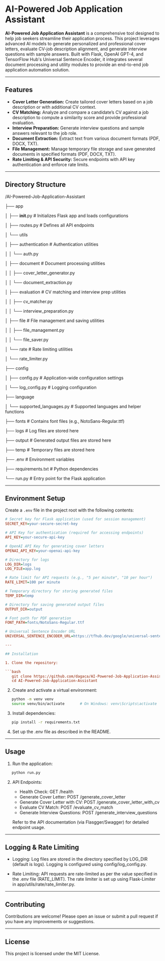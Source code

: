 # AI-Powered Job Application Assistant

**AI-Powered Job Application Assistant** is a comprehensive tool designed to help job 
seekers streamline their application process. This project leverages advanced AI models 
to generate personalized and professional cover letters, evaluate CV-job description 
alignment, and generate interview questions with sample answers. Built with Flask, 
OpenAI GPT-4, and TensorFlow Hub's Universal Sentence Encoder, it integrates several 
document processing and utility modules to provide an end-to-end job application 
automation solution.

---

## Features

- **Cover Letter Generation:** Create tailored cover letters based on a job 
  description or with additional CV context.
- **CV Matching:** Analyze and compare a candidate’s CV against a job 
  description to compute a similarity score and provide professional 
  evaluation.
- **Interview Preparation:** Generate interview questions and sample 
  answers relevant to the job role.
- **Document Extraction:** Extract text from various document formats 
  (PDF, DOCX, TXT).
- **File Management:** Manage temporary file storage and save generated 
  documents in specified formats (PDF, DOCX, TXT).
- **Rate Limiting & API Security:** Secure endpoints with API key 
  authentication and enforce rate limits.

---

## Directory Structure

/AI-Powered-Job-Application-Assistant

├── app

│   ├── __init__.py                # Initializes Flask app and loads configurations

│   ├── routes.py                  # Defines all API endpoints

│   └── utils

│       ├── authentication         # Authentication utilities

│       │     └── auth.py

│       ├── document               # Document processing utilities

│       │     ├── cover_letter_generator.py

│       │     └── document_extraction.py

│       ├── evaluation             # CV matching and interview prep utilities

│       │     ├── cv_matcher.py

│       │     └── interview_preparation.py

│       ├── file                   # File management and saving utilities

│       │     ├── file_management.py

│       │     └── file_saver.py

│       └── rate                   # Rate limiting utilities

│             └── rate_limiter.py

├── config

│   ├── config.py                  # Application-wide configuration settings

│   └── log_config.py              # Logging configuration

├── language

│   └── supported_languages.py     # Supported languages and helper functions

├── fonts                          # Contains font files (e.g., NotoSans-Regular.ttf)

├── logs                           # Log files are stored here

├── output                         # Generated output files are stored here

├── temp                           # Temporary files are stored here

├── .env                           # Environment variables

├── requirements.txt               # Python dependencies

└── run.py                         # Entry point for the Flask application

---

## Environment Setup

Create a `.env` file in the project root with the following contents:

```ini
# Secret key for Flask application (used for session management)
SECRET_KEY=your-secure-secret-key

# API Key for authentication (required for accessing endpoints)
API_KEY=your-secure-api-key

# OpenAI API Key for generating cover letters
OPENAI_API_KEY=your-openai-api-key

# Directory for logs
LOG_DIR=logs
LOG_FILE=app.log

# Rate limit for API requests (e.g., "5 per minute", "10 per hour")
RATE_LIMIT=100 per minute

# Temporary directory for storing generated files
TEMP_DIR=temp

# Directory for saving generated output files
OUTPUT_DIR=output

# Font path for PDF generation
FONT_PATH=fonts/NotoSans-Regular.ttf

# Universal Sentence Encoder URL
UNIVERSAL_SENTENCE_ENCODER_URL=https://tfhub.dev/google/universal-sentence-encoder/4

---

## Installation

1. Clone the repository:

```bash
   git clone https://github.com/dagaca/AI-Powered-Job-Application-Assistant.git
   cd AI-Powered-Job-Application-Assistant
```

2. Create and activate a virtual environment:

```bash
   python -m venv venv
   source venv/bin/activate       # On Windows: venv\Scripts\activate
```

3. Install dependencies:

```bash
   pip install -r requirements.txt
```

4. Set up the .env file as described in the README.

---

## Usage

1. Run the application:

```bash
   python run.py
```

2. API Endpoints:

   - Health Check: GET /health
   - Generate Cover Letter: POST /generate_cover_letter
   - Generate Cover Letter with CV: POST /generate_cover_letter_with_cv
   - Evaluate CV Match: POST /evaluate_cv_match
   - Generate Interview Questions: POST /generate_interview_questions

   Refer to the API documentation (via Flasgger/Swagger) for detailed endpoint usage.

---

## Logging & Rate Limiting

- Logging:
  Log files are stored in the directory specified by LOG_DIR (default is logs).
  Logging is configured using config/log_config.py.

- Rate Limiting:
  API requests are rate-limited as per the value specified in the .env file 
  (RATE_LIMIT). The rate limiter is set up using Flask-Limiter in 
  app/utils/rate/rate_limiter.py.

---

## Contributing

Contributions are welcome! Please open an issue or submit a pull request if you
have any improvements or suggestions.

---

## License

This project is licensed under the MIT License.
